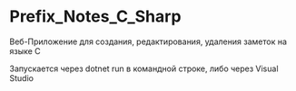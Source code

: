 # Prefix_Notes_C_Sharp
Веб-Приложение для создания, редактирования, удаления заметок на языке C

Запускается через dotnet run в командной строке, либо через Visual Studio
